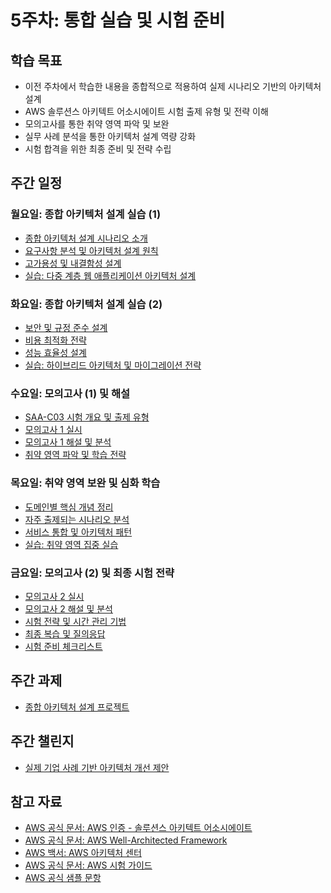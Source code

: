# 5주차: 통합 실습 및 시험 준비

## 학습 목표
- 이전 주차에서 학습한 내용을 종합적으로 적용하여 실제 시나리오 기반의 아키텍처 설계
- AWS 솔루션스 아키텍트 어소시에이트 시험 출제 유형 및 전략 이해
- 모의고사를 통한 취약 영역 파악 및 보완
- 실무 사례 분석을 통한 아키텍처 설계 역량 강화
- 시험 합격을 위한 최종 준비 및 전략 수립

## 주간 일정

### 월요일: 종합 아키텍처 설계 실습 (1)
- [종합 아키텍처 설계 시나리오 소개](./day1/comprehensive_architecture_intro.md)
- [요구사항 분석 및 아키텍처 설계 원칙](./day1/requirements_analysis.md)
- [고가용성 및 내결함성 설계](./day1/ha_ft_design.md)
- [실습: 다중 계층 웹 애플리케이션 아키텍처 설계](./day1/lab_multi_tier_webapp.md)

### 화요일: 종합 아키텍처 설계 실습 (2)
- [보안 및 규정 준수 설계](./day2/security_compliance_design.md)
- [비용 최적화 전략](./day2/cost_optimization.md)
- [성능 효율성 설계](./day2/performance_efficiency.md)
- [실습: 하이브리드 아키텍처 및 마이그레이션 전략](./day2/lab_hybrid_migration.md)

### 수요일: 모의고사 (1) 및 해설
- [SAA-C03 시험 개요 및 출제 유형](./day3/exam_overview.md)
- [모의고사 1 실시](./day3/practice_exam1.md)
- [모의고사 1 해설 및 분석](./day3/exam1_review.md)
- [취약 영역 파악 및 학습 전략](./day3/weak_areas_strategy.md)

### 목요일: 취약 영역 보완 및 심화 학습
- [도메인별 핵심 개념 정리](./day4/domain_key_concepts.md)
- [자주 출제되는 시나리오 분석](./day4/common_scenarios.md)
- [서비스 통합 및 아키텍처 패턴](./day4/service_integration.md)
- [실습: 취약 영역 집중 실습](./day4/lab_focused_practice.md)

### 금요일: 모의고사 (2) 및 최종 시험 전략
- [모의고사 2 실시](./day5/practice_exam2.md)
- [모의고사 2 해설 및 분석](./day5/exam2_review.md)
- [시험 전략 및 시간 관리 기법](./day5/exam_strategy.md)
- [최종 복습 및 질의응답](./day5/final_review.md)
- [시험 준비 체크리스트](./day5/exam_checklist.md)

## 주간 과제
- [종합 아키텍처 설계 프로젝트](./assignments/comprehensive_architecture_project.md)

## 주간 챌린지
- [실제 기업 사례 기반 아키텍처 개선 제안](./challenges/case_study_improvement.md)

## 참고 자료
- [AWS 공식 문서: AWS 인증 - 솔루션스 아키텍트 어소시에이트](https://aws.amazon.com/ko/certification/certified-solutions-architect-associate/)
- [AWS 공식 문서: AWS Well-Architected Framework](https://docs.aws.amazon.com/wellarchitected/latest/framework/welcome.html)
- [AWS 백서: AWS 아키텍처 센터](https://aws.amazon.com/ko/architecture/)
- [AWS 공식 문서: AWS 시험 가이드](https://d1.awsstatic.com/ko_KR/training-and-certification/docs-sa-assoc/AWS-Certified-Solutions-Architect-Associate_Exam-Guide.pdf)
- [AWS 공식 샘플 문항](https://d1.awsstatic.com/ko_KR/training-and-certification/docs-sa-assoc/AWS-Certified-Solutions-Architect-Associate_Sample-Questions.pdf)